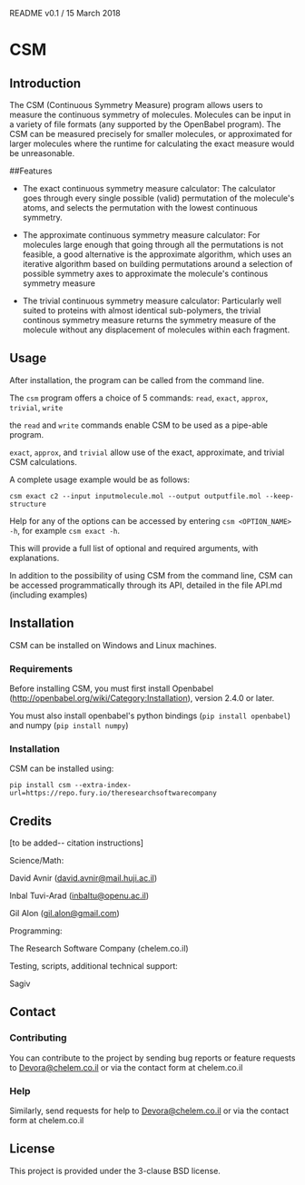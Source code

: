 README v0.1 / 15 March 2018

# CSM

## Introduction

The CSM (Continuous Symmetry Measure) program allows users to measure the continuous symmetry of molecules.
Molecules can be input in a variety of file formats (any supported by the OpenBabel program). The CSM can be measured
precisely for smaller molecules, or approximated for larger molecules where the runtime for calculating 
the exact measure would be unreasonable.

##Features

* The exact continuous symmetry measure calculator: The calculator goes through every single possible (valid) permutation
 of the molecule's atoms, and selects the permutation with the lowest continuous symmetry.
 
 * The approximate continuous symmetry measure calculator: For molecules large enough that going through all the permutations
 is not feasible, a good alternative is the approximate algorithm, which uses an iterative algorithm based on building
 permutations around a selection of possible symmetry axes to approximate the molecule's continous symmetry measure
 
 * The trivial continuous symmetry measure calculator: Particularly well suited to proteins with almost identical sub-polymers,
 the trivial continous symmetry measure returns the symmetry measure of the molecule without any displacement of molecules within
 each fragment.

## Usage

After installation, the program can be called from the command line. 

The `csm` program offers a choice of 5 commands: `read`, `exact`, `approx`,
`trivial`, `write`

the `read` and `write` commands enable CSM to be used as a pipe-able program.

`exact`, `approx`, and `trivial` allow use of the exact, approximate, and trivial CSM calculations.

A complete usage example would be as follows:

`csm exact c2 --input inputmolecule.mol --output outputfile.mol --keep-structure`

Help for any of the options can be accessed by entering `csm <OPTION_NAME> -h`, for example `csm exact -h`.

This will provide a full list of optional and required arguments, with explanations.

In addition to the possibility of using CSM from the command line, CSM can be accessed programmatically through its API, 
detailed in the file API.md (including examples)

## Installation

CSM can be installed on Windows and Linux machines.

### Requirements
Before installing CSM, you must first install Openbabel (http://openbabel.org/wiki/Category:Installation), 
version 2.4.0 or later.

You must also install openbabel's python bindings (`pip install openbabel`) and numpy (`pip install numpy`)

### Installation

CSM can be installed using:

`pip install csm --extra-index-url=https://repo.fury.io/theresearchsoftwarecompany`


## Credits

[to be added-- citation instructions]

Science/Math:

David Avnir (david.avnir@mail.huji.ac.il)

Inbal Tuvi-Arad (inbaltu@openu.ac.il)

Gil Alon (gil.alon@gmail.com)

Programming:

The Research Software Company (chelem.co.il)

Testing, scripts, additional technical support:

Sagiv

## Contact


### Contributing

You can contribute to the project by sending bug reports or feature requests to
Devora@chelem.co.il or via the contact form at chelem.co.il

### Help

Similarly, send requests for help to Devora@chelem.co.il or via the contact form at chelem.co.il

## License

This project is provided under the 3-clause BSD license.
